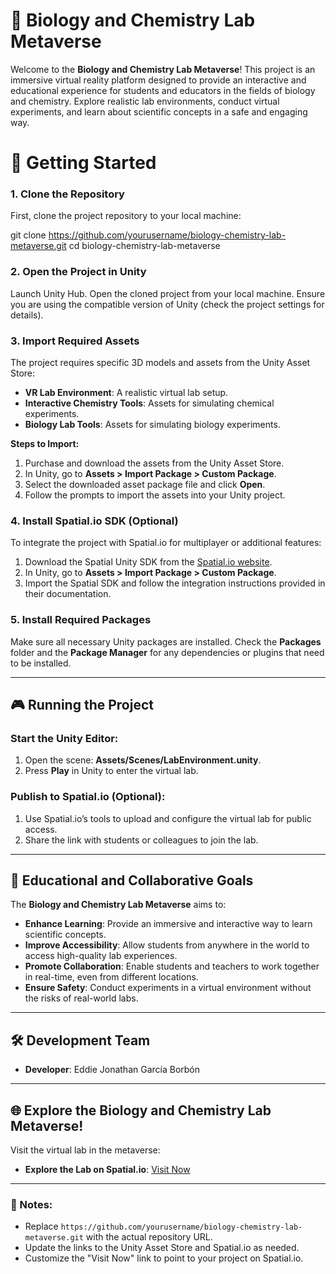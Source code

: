 # 🧪 Biology and Chemistry Lab Metaverse

Welcome to the **Biology and Chemistry Lab Metaverse**! This project is an immersive virtual reality platform designed to provide an interactive and educational experience for students and educators in the fields of biology and chemistry. Explore realistic lab environments, conduct virtual experiments, and learn about scientific concepts in a safe and engaging way.

# 🚀 Getting Started

### 1. Clone the Repository
First, clone the project repository to your local machine:

git clone https://github.com/yourusername/biology-chemistry-lab-metaverse.git
cd biology-chemistry-lab-metaverse


### 2. Open the Project in Unity
Launch Unity Hub.
Open the cloned project from your local machine.
Ensure you are using the compatible version of Unity (check the project settings for details).

### 3. Import Required Assets
The project requires specific 3D models and assets from the Unity Asset Store:

- **VR Lab Environment**: A realistic virtual lab setup.
- **Interactive Chemistry Tools**: Assets for simulating chemical experiments.
- **Biology Lab Tools**: Assets for simulating biology experiments.

**Steps to Import:**
1. Purchase and download the assets from the Unity Asset Store.
2. In Unity, go to **Assets > Import Package > Custom Package**.
3. Select the downloaded asset package file and click **Open**.
4. Follow the prompts to import the assets into your Unity project.

### 4. Install Spatial.io SDK (Optional)
To integrate the project with Spatial.io for multiplayer or additional features:

1. Download the Spatial Unity SDK from the [Spatial.io website](https://spatial.io).
2. In Unity, go to **Assets > Import Package > Custom Package**.
3. Import the Spatial SDK and follow the integration instructions provided in their documentation.

### 5. Install Required Packages
Make sure all necessary Unity packages are installed. Check the **Packages** folder and the **Package Manager** for any dependencies or plugins that need to be installed.

---

## 🎮 Running the Project

### Start the Unity Editor:
1. Open the scene: **Assets/Scenes/LabEnvironment.unity**.
2. Press **Play** in Unity to enter the virtual lab.

### Publish to Spatial.io (Optional):
1. Use Spatial.io’s tools to upload and configure the virtual lab for public access.
2. Share the link with students or colleagues to join the lab.

---

## 🎨 Educational and Collaborative Goals

The **Biology and Chemistry Lab Metaverse** aims to:

- **Enhance Learning**: Provide an immersive and interactive way to learn scientific concepts.
- **Improve Accessibility**: Allow students from anywhere in the world to access high-quality lab experiences.
- **Promote Collaboration**: Enable students and teachers to work together in real-time, even from different locations.
- **Ensure Safety**: Conduct experiments in a virtual environment without the risks of real-world labs.

---

## 🛠️ Development Team

- **Developer**: Eddie Jonathan García Borbón

---

## 🌐 Explore the Biology and Chemistry Lab Metaverse!

Visit the virtual lab in the metaverse:

- **Explore the Lab on Spatial.io**: [Visit Now](https://www.spatial.io/s/Biology-and-Chemestry-Lab-643e285de14d8ee19fbe098a?share=6838579792720980780)

---

### 📝 Notes:
- Replace `https://github.com/yourusername/biology-chemistry-lab-metaverse.git` with the actual repository URL.
- Update the links to the Unity Asset Store and Spatial.io as needed.
- Customize the "Visit Now" link to point to your project on Spatial.io.
